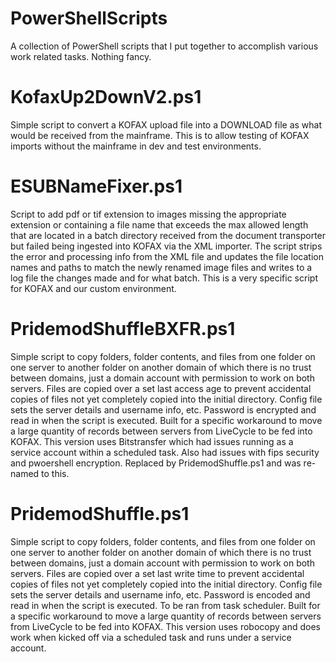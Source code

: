 # PowerShellScripts
A collection of PowerShell scripts that I put together to accomplish various work related tasks. Nothing fancy.

# KofaxUp2DownV2.ps1
Simple script to convert a KOFAX upload file into a DOWNLOAD file as what would be received from the mainframe. This is to allow testing of KOFAX imports without the mainframe in dev and test environments.

# ESUBNameFixer.ps1
Script to add pdf or tif extension to images missing the appropriate extension or containing a file name that exceeds the max allowed length that are located in a batch directory received from the document transporter but failed being ingested into KOFAX via the XML importer. The script strips the error and processing info from the XML file and updates the file location names and paths to match the newly renamed image files and writes to a log file the changes made and for what batch.  This is a very specific script for KOFAX and our custom environment.

# PridemodShuffleBXFR.ps1
Simple script to copy folders, folder contents, and files from one folder on one server to another folder on another domain of which there is no trust between domains, just a domain account with permission to work on both servers. Files are copied over a set last access age to prevent accidental copies of files not yet completely copied into the initial directory. Config file sets the server details and username info, etc. Password is encrypted and read in when the script is executed. Built for a specific workaround to move a large quantity of records between servers from LiveCycle to be fed into KOFAX. This version uses Bitstransfer which had issues running as a service account within a scheduled task. Also had issues with fips security and pwoershell encryption. Replaced by PridemodShuffle.ps1 and was re-named to this.

# PridemodShuffle.ps1
Simple script to copy folders, folder contents, and files from one folder on one server to another folder on another domain of which there is no trust between domains, just a domain account with permission to work on both servers. Files are copied over a set last write time to prevent accidental copies of files not yet completely copied into the initial directory. Config file sets the server details and username info, etc. Password is encoded and read in when the script is executed. To be ran from task scheduler. Built for a specific workaround to move a large quantity of records between servers from LiveCycle to be fed into KOFAX. This version uses robocopy and does work when kicked off via a scheduled task and runs under a service account.
